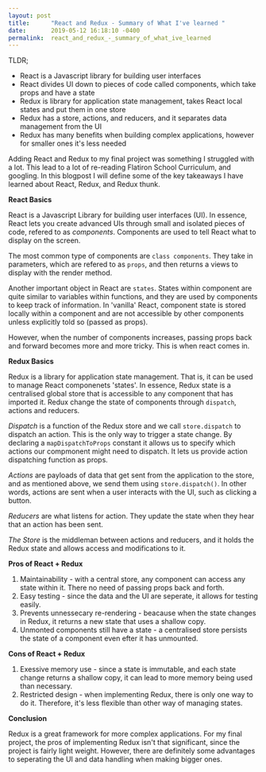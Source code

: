 ```yaml
---
layout: post
title:      "React and Redux - Summary of What I've learned "
date:       2019-05-12 16:18:10 -0400
permalink:  react_and_redux_-_summary_of_what_ive_learned
---
```


TLDR; 
-  React is a Javascript library for building user interfaces
-  React divides UI down to pieces of code called components, which take props and have a state
-  Redux is library for application state management, takes React local states and put them in one store
-  Redux has a store, actions, and reducers, and it separates data management from the UI
-  Redux has many benefits when building complex applications, however for smaller ones it's less needed


Adding React and Redux to my final project was something I struggled with a lot. This lead to a lot of re-reading Flatiron School Curriculum, and googling. In this blogpost I will define some of the key takeaways I have learned about React, Redux, and Redux thunk.

**React Basics**

React is a Javascript Library for building user interfaces (UI). In essence, React lets you create advanced UIs through small and isolated pieces of code, refered to as *components*. Components are used to tell React what to display on the screen.

The most common type of components are `class components`. They take in parameters, which are refered to as `props`, and then returns a views to display with the render method.

Another important object in React are `states`. States within component are quite similar to variables within functions, and they are used by components to keep track of information. In 'vanilla' React, component state is stored locally within a component and are not accessible by other components unless explicitly told so (passed as props). 

However, when the number of components increases, passing props back and forward becomes more and more tricky. This is when react comes in. 

**Redux Basics**

Redux is a library for application state management. That is, it can be used to manage React componenets 'states'. In essence, Redux state is a centralised global store that is accessible to any component that has imported it. Redux change the state of components through `dispatch`, actions and reducers. 

*Dispatch* is a function of the Redux store and we call `store.dispatch` to dispatch an action. This is the only way to trigger a state change. By declaring a `mapDispatchToProps` constant it allows us to specify which actions our compmonent might need to dispatch. It lets us provide action dispatching function as props.

*Actions* are payloads of data that get sent from the application to the store, and as mentioned above, we send them using `store.dispatch()`. In other words, actions are sent when a user interacts with the UI, such as clicking a button.

*Reducers* are what listens for action. They update the state when they hear that an action has been sent.

*The Store* is the middleman between actions and reducers, and it holds the Redux state and allows access and modifications to it. 

**Pros of React + Redux**

1. Maintainability - with a central store, any component can access any state within it. There no need of passing props back and forth.
2. Easy testing - since the data and the UI are seperate, it allows for testing easily. 
3. Prevents unnessecary re-rendering - beacause when the state changes in Redux, it returns a new state that uses a shallow copy. 
4. Unmonted components still have a state - a centralised store persists the state of a component even efter it has unmounted.

**Cons of React + Redux**

1. Exessive memory use - since a state is immutable, and each state change returns a shallow copy, it can lead to more memory being used than necessary.
2. Restricted design - when implementing Redux, there is only one way to do it. Therefore, it's less flexible than other way of managing states. 


**Conclusion**

Redux is a great framework for more complex applications. For my final project, the pros of implementing Redux isn't that significant, since the project is fairly light weight. However, there are definitely some advantages to seperating the UI and data handling when making bigger ones. 



